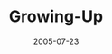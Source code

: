---
layout: music 
title: "Growing-Up"
series: "Special Effects"
date: 2005-07-23 
description: "Special effects are everywhere. Sometimes they're these huge, obvious productions used to bring to life the destruction of the world or to convince us that Billy Bob Thornton is sexy. But other times they're more subtle, in the background and hardly notic"
audio: "http://www.crossroads.net/audio/2005/2005_06_Special_Effects/Special_Effects_06_07-24-05_Growing_Up.mp3"
audio-duration: "38:53"
---